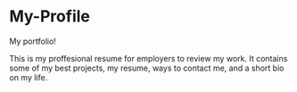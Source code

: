 # My-Profile
My portfolio!

This is my proffesional resume for employers to review my work. It contains some of my best projects, my resume, ways to contact me, and a short bio on my life.